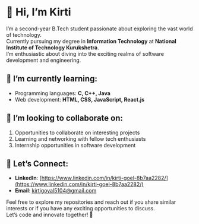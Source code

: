 # 👋 Hi, I’m Kirti

I’m a second-year B.Tech student passionate about exploring the vast world of technology.  
Currently pursuing my degree in **Information Technology** at **National Institute of Technology Kurukshetra**.  
I’m enthusiastic about diving into the exciting realms of software development and engineering.

## 🌱 I’m currently learning:
- Programming languages: **C, C++, Java**
- Web development: **HTML, CSS, JavaScript, React.js**

## 💞️ I’m looking to collaborate on:
1. Opportunities to collaborate on interesting projects  
2. Learning and networking with fellow tech enthusiasts  
3. Internship opportunities in software development  

## 🤝 Let’s Connect:
- **LinkedIn**: [https://www.linkedin.com/in/kirti-goel-8b7aa2282/](https://www.linkedin.com/in/kirti-goel-8b7aa2282/)  
- **Email**: kirtigoyal5104@gmail.com  


Feel free to explore my repositories and reach out if you share similar interests or if you have any exciting opportunities to discuss.  
Let’s code and innovate together! 🚀
